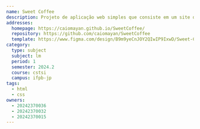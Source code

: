 ```yaml
---
name: Sweet Coffee
description: Projeto de aplicação web simples que consiste em um site de cafeteria denominado "Sweet Coffee", no qual é apresentado o portifólio do estabelecimento.
addresses:
  homepage: https://caiomayan.github.io/SweetCoffee/
  repository: https://github.com/caiomayan/SweetCoffee
  template: https://www.figma.com/design/B9m9yeCnJOY2QIwIP9IxwD/Sweet-Coffee?node-id=0-1&t=obZ3Rd2DRikQ4Rjo-1
category:
  type: subject
  subject: lm
  period: 1
  semester: 2024.2
  course: cstsi
  campus: ifpb-jp
tags:
  - html
  - css
owners:
  - 20242370036
  - 20242370032
  - 20242370015
---
```


